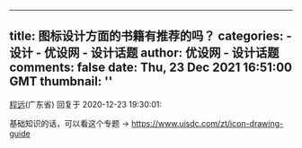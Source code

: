 
---
title: 图标设计方面的书籍有推荐的吗？
categories: 
    - 设计
    - 优设网 - 设计话题
author: 优设网 - 设计话题
comments: false
date: Thu, 23 Dec 2021 16:51:00 GMT
thumbnail: ''
---

<div>   
<div><a href="https://www.uisdc.com/author/cyrotel">程远</a>(广东省) 回复于 2020-12-23 19:30:01: <p>基础知识的话，可以看这个专题 → <a href="https://www.uisdc.com/zt/icon-drawing-guide" rel="nofollow">https://www.uisdc.com/zt/icon-drawing-guide</a></p></div>  
</div>
            
